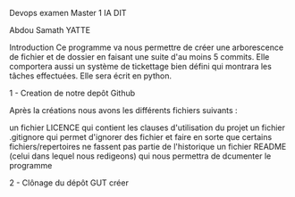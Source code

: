 Devops examen Master 1 IA DIT

Abdou Samath YATTE

Introduction
Ce programme va nous permettre de créer une arborescence de fichier et de dossier en faisant une suite d'au moins 5 commits. Elle comportera aussi un système de tickettage bien défini qui montrara les tâches effectuées. Elle sera écrit en python.

1 - Creation de notre depôt Github

Après la créations nous avons les différents fichiers suivants :

un fichier LICENCE qui contient les clauses d'utilisation du projet
un fichier .gitignore qui permet d'ignorer des fichier et faire en sorte que certains fichiers/repertoires ne fassent pas partie de l'historique
un fichier README (celui dans lequel nous redigeons) qui nous permettra de dcumenter le programme

2 - Clônage du dépôt GUT créer


